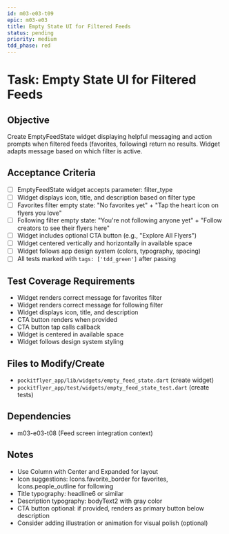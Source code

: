 ```yaml
---
id: m03-e03-t09
epic: m03-e03
title: Empty State UI for Filtered Feeds
status: pending
priority: medium
tdd_phase: red
---
```


# Task: Empty State UI for Filtered Feeds

## Objective
Create EmptyFeedState widget displaying helpful messaging and action prompts when filtered feeds (favorites, following) return no results. Widget adapts message based on which filter is active.

## Acceptance Criteria
- [ ] EmptyFeedState widget accepts parameter: filter_type
- [ ] Widget displays icon, title, and description based on filter type
- [ ] Favorites filter empty state: "No favorites yet" + "Tap the heart icon on flyers you love"
- [ ] Following filter empty state: "You're not following anyone yet" + "Follow creators to see their flyers here"
- [ ] Widget includes optional CTA button (e.g., "Explore All Flyers")
- [ ] Widget centered vertically and horizontally in available space
- [ ] Widget follows app design system (colors, typography, spacing)
- [ ] All tests marked with `tags: ['tdd_green']` after passing

## Test Coverage Requirements
- Widget renders correct message for favorites filter
- Widget renders correct message for following filter
- Widget displays icon, title, and description
- CTA button renders when provided
- CTA button tap calls callback
- Widget is centered in available space
- Widget follows design system styling

## Files to Modify/Create
- `pockitflyer_app/lib/widgets/empty_feed_state.dart` (create widget)
- `pockitflyer_app/test/widgets/empty_feed_state_test.dart` (create tests)

## Dependencies
- m03-e03-t08 (Feed screen integration context)

## Notes
- Use Column with Center and Expanded for layout
- Icon suggestions: Icons.favorite_border for favorites, Icons.people_outline for following
- Title typography: headline6 or similar
- Description typography: bodyText2 with gray color
- CTA button optional: if provided, renders as primary button below description
- Consider adding illustration or animation for visual polish (optional)
